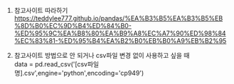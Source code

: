 1. 참고사이트 따라하기  
https://teddylee777.github.io/pandas/%EA%B3%B5%EA%B3%B5%EB%8D%B0%EC%9D%B4%ED%84%B0-%ED%95%9C%EA%B8%80%EA%B9%A8%EC%A7%90%ED%98%84%EC%83%81-%ED%95%B4%EA%B2%B0%EB%B0%A9%EB%B2%95

2. 참고사이트 방법으로 안 되거나 csv파일 변경 없이 사용하고 싶을 때  
data = pd.read_csv('[csv파일명].csv',engine='python',encoding='cp949')

